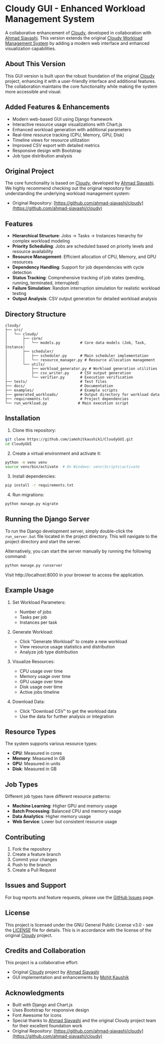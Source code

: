 # Cloudy GUI - Enhanced Workload Management System

A collaborative enhancement of [Cloudy](https://github.com/ahmad-siavashi/cloudy), developed in collaboration with [Ahmad Siavashi](https://github.com/ahmad-siavashi). This version extends the original [Cloudy Workload Management System](https://github.com/ahmad-siavashi/cloudy) by adding a modern web interface and enhanced visualization capabilities.

## About This Version

This GUI version is built upon the robust foundation of the original [Cloudy](https://github.com/ahmad-siavashi/cloudy) project, enhancing it with a user-friendly interface and additional features. The collaboration maintains the core functionality while making the system more accessible and visual.

## Added Features & Enhancements

- Modern web-based GUI using Django framework
- Interactive resource usage visualizations with Chart.js
- Enhanced workload generation with additional parameters
- Real-time resource tracking (CPU, Memory, GPU, Disk)
- Timeline views for resource utilization
- Improved CSV export with detailed metrics
- Responsive design with Bootstrap
- Job type distribution analysis

## Original Project

The core functionality is based on [Cloudy](https://github.com/ahmad-siavashi/cloudy), developed by [Ahmad Siavashi](https://github.com/ahmad-siavashi). We highly recommend checking out the original repository for understanding the underlying workload management system:
- Original Repository: [https://github.com/ahmad-siavashi/cloudy](https://github.com/ahmad-siavashi/cloudy)

## Features

- **Hierarchical Structure**: Jobs → Tasks → Instances hierarchy for complex workload modeling
- **Priority Scheduling**: Jobs are scheduled based on priority levels and resource availability
- **Resource Management**: Efficient allocation of CPU, Memory, and GPU resources
- **Dependency Handling**: Support for job dependencies with cycle detection
- **Status Tracking**: Comprehensive tracking of job states (pending, running, terminated, interrupted)
- **Failure Simulation**: Random interruption simulation for realistic workload testing
- **Output Analysis**: CSV output generation for detailed workload analysis

## Directory Structure

```
cloudy/
├── src/
│   └── cloudy/
│       ├── core/
│       │   └── models.py         # Core data models (Job, Task, Instance)
│       ├── scheduler/
│       │   ├── scheduler.py      # Main scheduler implementation
│       │   └── resource_manager.py # Resource allocation management
│       └── utils/
│           ├── workload_generator.py # Workload generation utilities
│           ├── csv_writer.py     # CSV output generation
│           └── verifier.py       # Execution verification
├── tests/                        # Test files
├── docs/                         # Documentation
├── examples/                     # Example scripts
├── generated_workloads/          # Output directory for workload data
├── requirements.txt              # Project dependencies
└── run_workload.py              # Main execution script
```

## Installation

1. Clone this repository:
```bash
git clone https://github.com/iamohitkaushik1/CloudyGUI.git
cd CloudyGUI
```

2. Create a virtual environment and activate it:
```bash
python -m venv venv
source venv/bin/activate  # On Windows: venv\Scripts\activate
```

3. Install dependencies:
```bash
pip install -r requirements.txt
```

4. Run migrations:
```bash
python manage.py migrate
```

## Running the Django Server

To run the Django development server, simply double-click the `run_server.bat` file located in the project directory. This will navigate to the project directory and start the server.

Alternatively, you can start the server manually by running the following command:
```bash
python manage.py runserver
```

Visit http://localhost:8000 in your browser to access the application.

## Example Usage

1. Set Workload Parameters:
   - Number of jobs
   - Tasks per job
   - Instances per task

2. Generate Workload:
   - Click "Generate Workload" to create a new workload
   - View resource usage statistics and distribution
   - Analyze job type distribution

3. Visualize Resources:
   - CPU usage over time
   - Memory usage over time
   - GPU usage over time
   - Disk usage over time
   - Active jobs timeline

4. Download Data:
   - Click "Download CSV" to get the workload data
   - Use the data for further analysis or integration

## Resource Types

The system supports various resource types:

- **CPU**: Measured in cores
- **Memory**: Measured in GB
- **GPU**: Measured in units
- **Disk**: Measured in GB

## Job Types

Different job types have different resource patterns:

- **Machine Learning**: Higher GPU and memory usage
- **Batch Processing**: Balanced CPU and memory usage
- **Data Analytics**: Higher memory usage
- **Web Service**: Lower but consistent resource usage

## Contributing

1. Fork the repository
2. Create a feature branch
3. Commit your changes
4. Push to the branch
5. Create a Pull Request

## Issues and Support

For bug reports and feature requests, please use the [GitHub Issues](https://github.com/iamohitkaushik1/CloudyGUI/issues) page.

## License

This project is licensed under the GNU General Public License v3.0 - see the [LICENSE](LICENSE) file for details. This is in accordance with the license of the original [Cloudy](https://github.com/ahmad-siavashi/cloudy) project.

## Credits and Collaboration

This project is a collaborative effort:

- Original [Cloudy](https://github.com/ahmad-siavashi/cloudy) project by [Ahmad Siavashi](https://github.com/ahmad-siavashi)
- GUI implementation and enhancements by [Mohit Kaushik](https://github.com/iamohitkaushik1)

## Acknowledgments

- Built with Django and Chart.js
- Uses Bootstrap for responsive design
- Font Awesome for icons
- Special thanks to [Ahmad Siavashi](https://github.com/ahmad-siavashi) and the original Cloudy project team for their excellent foundation work
- Original Repository: [https://github.com/ahmad-siavashi/cloudy](https://github.com/ahmad-siavashi/cloudy)